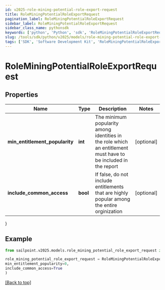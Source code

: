 ```yaml
---
id: v2025-role-mining-potential-role-export-request
title: RoleMiningPotentialRoleExportRequest
pagination_label: RoleMiningPotentialRoleExportRequest
sidebar_label: RoleMiningPotentialRoleExportRequest
sidebar_class_name: pythonsdk
keywords: ['python', 'Python', 'sdk', 'RoleMiningPotentialRoleExportRequest', 'V2025RoleMiningPotentialRoleExportRequest'] 
slug: /tools/sdk/python/v2025/models/role-mining-potential-role-export-request
tags: ['SDK', 'Software Development Kit', 'RoleMiningPotentialRoleExportRequest', 'V2025RoleMiningPotentialRoleExportRequest']
---
```


# RoleMiningPotentialRoleExportRequest


## Properties

Name | Type | Description | Notes
------------ | ------------- | ------------- | -------------
**min_entitlement_popularity** | **int** | The minimum popularity among identities in the role which an entitlement must have to be included in the report | [optional] 
**include_common_access** | **bool** | If false, do not include entitlements that are highly popular among the entire orginization | [optional] 
}

## Example

```python
from sailpoint.v2025.models.role_mining_potential_role_export_request import RoleMiningPotentialRoleExportRequest

role_mining_potential_role_export_request = RoleMiningPotentialRoleExportRequest(
min_entitlement_popularity=0,
include_common_access=True
)

```
[[Back to top]](#) 

